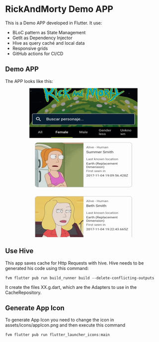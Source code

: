 # RickAndMorty Demo APP

This is a Demo APP developed in Flutter. It use:

- BLoC pattern as State Management
- GetIt as Dependency Injector
- Hive as query caché and local data
- Responsive grids
- GitHub actions for CI/CD

## Demo APP
The APP looks like this:
<p align="center">
  <img src="./resources/showapp.gif">
</p>

## Use Hive
This app saves cache for Http Requests with hive. Hive needs to be generated his code using this command:
```
fvm flutter pub run build_runner build --delete-conflicting-outputs
```
It create the files XX.g.dart, which are the Adapters to use in the CacheRepository.

## Generate App Icon
To generate App Icon you need to change the icon in assets/icons/appIcon.png and then execute this command
```
fvm flutter pub run flutter_launcher_icons:main
```

